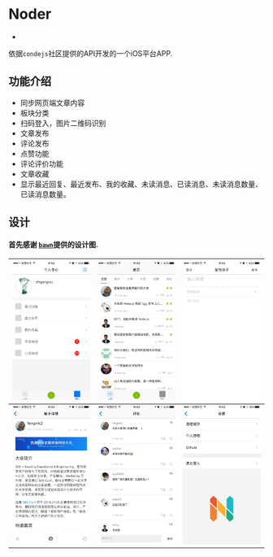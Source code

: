 # Noder
-
依据`condejs`社区提供的API开发的一个iOS平台APP.


## 功能介绍

* 同步网页端文章内容
* 板块分类
* 扫码登入，图片二维码识别
* 文章发布
* 评论发布
* 点赞功能
* 评论评价功能
* 文章收藏
* 显示最近回复、最近发布、我的收藏、未读消息、已读消息、未读消息数量、已读消息数量。


## 设计

#### 首先感谢 [`bawn`](https://github.com/bawn)提供的设计图.

![](https://github.com/zhigangwu/zhigangwu.github.io/raw/master/images/WechatIMG8.jpeg?raw=true)                    | ![](https://github.com/zhigangwu/zhigangwu.github.io/blob/master/images/WechatIMG9.jpeg?raw=true)           | ![](https://github.com/zhigangwu/zhigangwu.github.io/blob/master/images/WechatIMG7.jpeg?raw=true)     |
--------------------|------------------|-----------------------|
![](https://github.com/zhigangwu/zhigangwu.github.io/blob/master/images/WechatIMG6.jpeg?raw=true)  | ![](https://github.com/zhigangwu/zhigangwu.github.io/blob/master/images/WechatIMG5.jpeg?raw=true)    | ![](https://github.com/zhigangwu/zhigangwu.github.io/blob/master/images/WechatIMG4.jpeg?raw=true) |





















 